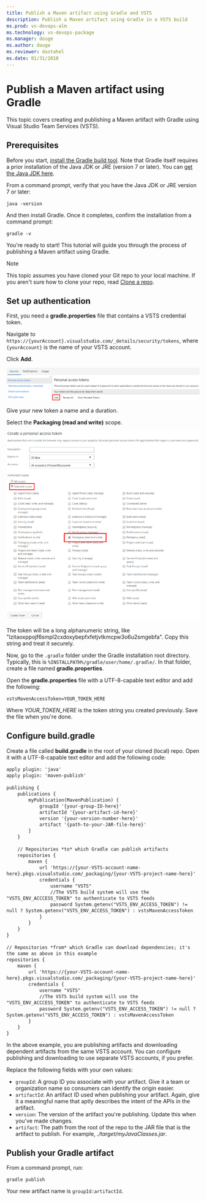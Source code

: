 ```yaml
---
title: Publish a Maven artifact using Gradle and VSTS
description: Publish a Maven artifact using Gradle in a VSTS build
ms.prod: vs-devops-alm
ms.technology: vs-devops-package
ms.manager: douge
ms.author: douge
ms.reviewer: dastahel
ms.date: 01/31/2018
---
```

[//]: # (monikerRange: '>= tfs-2018')

# Publish a Maven artifact using Gradle

This topic covers creating and publishing a Maven artifact with Gradle using Visual Studio Team Services (VSTS).

## Prerequisites

Before you start, [install the Gradle build tool](https://gradle.org/install/). Note that Gradle itself requires a prior installation of the Java JDK or JRE (version 7 or later). You can [get the Java JDK here](http://www.oracle.com/technetwork/java/javase/downloads/index.html).

From a command prompt, verify that you have the Java JDK or JRE version 7 or later:

```cli
java -version
```

And then install Gradle. Once it completes, confirm the installation from a command prompt:

```cli
gradle -v
```

You're ready to start! This tutorial will guide you through the process of publishing a Maven artifact using Gradle.

> [!NOTE]
> This topic assumes you have cloned your Git repo to your local machine. If you aren't sure how to clone your repo, read [Clone a repo](/vsts/git/tutorial/clone).

## Set up authentication

First, you need a **gradle.properties** file that contains a VSTS credential token.

Navigate to `https://{yourAccount}.visualstudio.com/_details/security/tokens`, where `{yourAccount}` is the name of your VSTS account.

Click **Add**.

![Add a personal access token](_img/add-pat.png)

Give your new token a name and a duration. 

Select the **Packaging (read and write)** scope.

![Select a token scope](_img/select-scope.png)

The token will be a long alphanumeric string, like "lzitaoxppojf6smpl2cxdoxybepfxfetjvtkmcpw3o6u2smgebfa". Copy this string and treat it securely.

Now, go to the `.gradle` folder under the Gradle installation root directory. Typically, this is `%INSTALLPATH%/gradle/user/home/.gradle/`. In that folder, create a file named **gradle.properties**. 

Open the **gradle.properties** file with a UTF-8-capable text editor and add the following:
```
vstsMavenAccessToken=YOUR_TOKEN_HERE
```

Where *YOUR_TOKEN_HERE* is the token string you created previously. Save the file when you're done.

## Configure build.gradle 

Create a file called **build.gradle** in the root of your cloned (local) repo. Open it with a UTF-8-capable text editor and add the following code:

```text
apply plugin: 'java' 
apply plugin: 'maven-publish' 
 
publishing { 
    publications { 
        myPublication(MavenPublication) { 
            groupId '{your-group-ID-here}' 
            artifactId '{your-artifact-id-here}' 
            version '{your-version-number-here}' 
            artifact '{path-to-your-JAR-file-here}' 
        } 
    } 

    // Repositories *to* which Gradle can publish artifacts 
    repositories { 
        maven { 
            url 'https://{your-VSTS-account-name-here}.pkgs.visualstudio.com/_packaging/{your-VSTS-project-name-here}' 
            credentials { 
                username "VSTS" 
                //The VSTS build system will use the "VSTS_ENV_ACCCESS_TOKEN" to authenticate to VSTS feeds 
                password System.getenv("VSTS_ENV_ACCESS_TOKEN") != null ? System.getenv("VSTS_ENV_ACCESS_TOKEN") : vstsMavenAccessToken 
            } 
        } 
    } 
} 
 
// Repositories *from* which Gradle can download dependencies; it's the same as above in this example
repositories { 
    maven { 
        url 'https://{your-VSTS-account-name-here}.pkgs.visualstudio.com/_packaging/{your-VSTS-project-name-here}' 
        credentials { 
            username "VSTS" 
            //The VSTS build system will use the "VSTS_ENV_ACCCESS_TOKEN" to authenticate to VSTS feeds 
            password System.getenv("VSTS_ENV_ACCESS_TOKEN") != null ? System.getenv("VSTS_ENV_ACCESS_TOKEN") : vstsMavenAccessToken 
        } 
    } 
} 
```
In the above example, you are publishing artifacts and downloading dependent artifacts from the same VSTS account. You can configure
publishing and downloading to use separate VSTS accounts, if you prefer.

Replace the following fields with your own values:

- `groupId`: A group ID you associate with your artifact. Give it a team or organization name so consumers can identify the origin easier.
- `artifactId`: An artifact ID used when publishing your artifact. Again, give it a meaningful name that aptly describes the intent of the APIs in the artifact.
- `version`: The version of the artifact you're publishing. Update this when you've made changes.
- `artifact`: The path from the root of the repo to the JAR file that is the artifact to publish. For example, *./target/myJavaClasses.jar*.


## Publish your Gradle artifact

From a command prompt, run:

```cli
gradle publish
```

Your new artifact name is `groupId:artifactId`.
